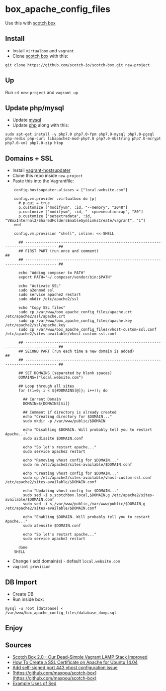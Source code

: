 # box_apache_config_files

Use this with [scotch box](https://box.scotch.io/)

## Install

- Install `virtualbox` and `vagrant`
- Clone [scotch box](https://box.scotch.io/) with this:

```
git clone https://github.com/scotch-io/scotch-box.git new-project
```

## Up

Run `cd new-project` and `vagrant up`

## Update php/mysql

- Update [mysql](https://github.com/scotch-io/scotch-box/issues/137)
- Update [php](https://github.com/maxpou/scotch-box/blob/master/pimpMyBox/php7.md) along with this:

```
sudo apt-get install -y php7.0 php7.0-fpm php7.0-mysql php7.0-pgsql php-redis php-curl libapache2-mod-php7.0 php7.0-mbstring php7.0-mcrypt php7.0-xml php7.0-zip htop
```

## Domains + SSL

- Install [vagrant-hostsupdater](https://github.com/cogitatio/vagrant-hostsupdater)
- Clone this repo inside `new-project`
- Paste this into the Vagrantfile:

```
    config.hostsupdater.aliases = ["local.website.com"]

    config.vm.provider :virtualbox do |p|
      # p.gui = true
      p.customize ["modifyvm", :id, "--memory", "2048"]
      p.customize ["modifyvm", :id, "--cpuexecutioncap", "80"]
      p.customize ["setextradata", :id, "VBoxInternal2/SharedFoldersEnableSymlinksCreate/vagrant", "1"]
    end

    config.vm.provision "shell", inline: <<-SHELL

      ## ------------------------------------------------------------------------------------ ##
      ## FIRST PART (run once and comment)                                                    ##
      ## ------------------------------------------------------------------------------------ ##

      echo "Adding composer to PATH"
      export PATH="~/.composer/vendor/bin:$PATH"

      echo "Activate SSL"
      sudo a2enmod ssl
      sudo service apache2 restart
      sudo mkdir /etc/apache2/ssl

      echo "Copy SSL files"
      sudo cp /var/www/box_apache_config_files/apache.crt /etc/apache2/ssl/apache.crt
      sudo cp /var/www/box_apache_config_files/apache.key /etc/apache2/ssl/apache.key
      sudo cp /var/www/box_apache_config_files/vhost-custom-ssl.conf /etc/apache2/sites-available/vhost-custom-ssl.conf

      ## ------------------------------------------------------------------------------------ ##
      ## SECOND PART (run each time a new domain is added)                                    ##
      ## ------------------------------------------------------------------------------------ ##

      ## SET DOMAINS (separated by blank spaces)
      DOMAINS=("local.website.com")

      ## Loop through all sites
      for ((i=0; i < ${#DOMAINS[@]}; i++)); do

        ## Current Domain
        DOMAIN=${DOMAINS[$i]}

        ## Comment if directory is already created
        echo "Creating directory for $DOMAIN..."
        sudo mkdir -p /var/www/public/$DOMAIN

        echo "Disabling $DOMAIN. Will probably tell you to restart Apache..."
        sudo a2dissite $DOMAIN.conf

        echo "So let's restart apache..."
        sudo service apache2 restart

        echo "Removing vhost config for $DOMAIN..."
        sudo rm /etc/apache2/sites-available/$DOMAIN.conf

        echo "Creating vhost config for $DOMAIN..."
        sudo cp /etc/apache2/sites-available/vhost-custom-ssl.conf /etc/apache2/sites-available/$DOMAIN.conf

        echo "Updating vhost config for $DOMAIN..."
        sudo sed -i s,scotchbox.local,$DOMAIN,g /etc/apache2/sites-available/$DOMAIN.conf
        sudo sed -i s,/var/www/public,/var/www/public/$DOMAIN,g /etc/apache2/sites-available/$DOMAIN.conf

        echo "Enabling $DOMAIN. Will probably tell you to restart Apache..."
        sudo a2ensite $DOMAIN.conf

        echo "So let's restart apache..."
        sudo service apache2 restart

      done
    SHELL
```

- Change / add domain(s) - default `local.website.com`
- `vagrant provision`

## DB Import

- Create DB
- Run inside box:

```
mysql -u root [database] < /var/www/box_apache_config_files/database_dump.sql
```

## Enjoy

## Sources

- [Scotch Box 2.0 - Our Dead-Simple Vagrant LAMP Stack Improved](https://scotch.io/bar-talk/announcing-scotch-box-2-0-our-dead-simple-vagrant-lamp-stack-improved)
- [How To Create a SSL Certificate on Apache for Ubuntu 14.04](https://www.digitalocean.com/community/tutorials/how-to-create-a-ssl-certificate-on-apache-for-ubuntu-14-04)
- [Add self-signed port 443 vhost configuration issue](https://github.com/scotch-io/scotch-box/issues/187)
- [https://github.com/maxpou/scotch-box](https://github.com/maxpou/scotch-box)
- [Example Uses of Sed](https://www.lifewire.com/example-uses-of-sed-2201058)
